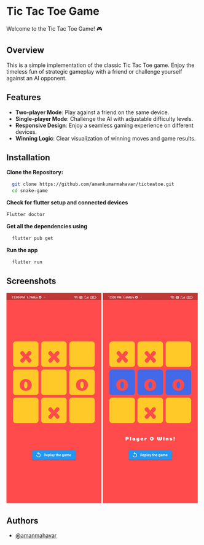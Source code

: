 # Tic Tac Toe Game

Welcome to the Tic Tac Toe Game! 🎮

## Overview

This is a simple implementation of the classic Tic Tac Toe game. Enjoy the timeless fun of strategic gameplay with a friend or challenge yourself against an AI opponent.

## Features

- **Two-player Mode**: Play against a friend on the same device.
- **Single-player Mode**: Challenge the AI with adjustable difficulty levels.
- **Responsive Design**: Enjoy a seamless gaming experience on different devices.
- **Winning Logic**: Clear visualization of winning moves and game results.

## Installation

**Clone the Repository:**

```bash
  git clone https://github.com/amankumarmahavar/ticteatoe.git
  cd snake-game
```
    
**Check for flutter setup and connected devices**
  ```bash
  Flutter doctor
```  

**Get all the dependencies using**
```bash
  flutter pub get
```

**Run the app**
```bash
  flutter run
```
## Screenshots
<img src="https://github.com/amankumarmahavar/ticteatoe/blob/main/ss/tictactoe1.jpg" width="49%"/> <img src="https://github.com/amankumarmahavar/ticteatoe/blob/main/ss/tictactoe2.jpg" width="49%"/> 

## Authors

- [@amanmahavar](https://github.com/amankumarmahavar)


